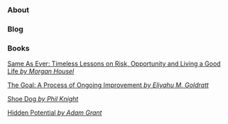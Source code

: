 ### About
### Blog
### Books

[Same As Ever: Timeless Lessons on Risk, Opportunity and Living a Good Life _by Morgan Housel_](./Books/same-as-ever.md)

[The Goal: A Process of Ongoing Improvement _by Eliyahu M. Goldratt_](./Books/the-goal.md)

[Shoe Dog _by Phil Knight_](./Books/shoe-dog.md)

[Hidden Potential _by Adam Grant_](./Books/hidden-potential.md)

